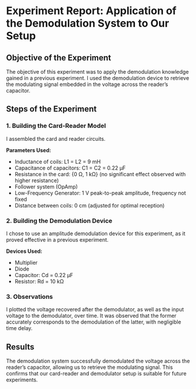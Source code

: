 <h1>Experiment Report: Application of the Demodulation System to Our Setup</h1>

<h2>Objective of the Experiment</h2>
<p>
  The objective of this experiment was to apply the demodulation knowledge gained in a previous experiment. I used the demodulation device to retrieve the modulating signal embedded in the voltage across the reader’s capacitor.
</p>

<h2>Steps of the Experiment</h2>

<h3>1. Building the Card-Reader Model</h3>
<p>
    I assembled the card and reader circuits.
</p>
<p>
<strong>Parameters Used:</strong>
</p>
<ul>
    <li>Inductance of coils: L1 = L2 = 9 mH</li>
    <li>Capacitance of capacitors: C1 = C2 = 0.22 µF</li>
    <li>Resistance in the card: {0 Ω, 1 kΩ} (no significant effect observed with higher resistance)</li>
    <li>Follower system (OpAmp)</li>
    <li>Low-Frequency Generator: 1 V peak-to-peak amplitude, frequency not fixed</li>
    <li>Distance between coils: 0 cm (adjusted for optimal reception)</li>
</ul>

<h3>2. Building the Demodulation Device</h3>
<p>
    I chose to use an amplitude demodulation device for this experiment, as it proved effective in a previous experiment.
</p>
<p>
<strong>Devices Used:</strong>
</p>
<ul>
    <li>Multiplier</li>
    <li>Diode</li>
    <li>Capacitor: Cd = 0.22 µF</li>
    <li>Resistor: Rd = 10 kΩ</li>
</ul>

<h3>3. Observations</h3>
<p>
    I plotted the voltage recovered after the demodulator, as well as the input voltage to the demodulator, over time. It was observed that the former accurately corresponds to the demodulation of the latter, with negligible time delay.
</p>

<h2>Results</h2>
<p>
    The demodulation system successfully demodulated the voltage across the reader’s capacitor, allowing us to retrieve the modulating signal. This confirms that our card-reader and demodulator setup is suitable for future experiments.
</p>
